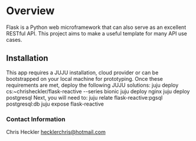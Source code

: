# Overview
Flask is a Python web microframework that can also serve as an excellent RESTful API.  This project aims to make a useful template for many API use cases. 

## Installation
This app requires a JUJU installation, cloud provider or can be bootstrapped on your local machine for prototyping.  Once these requirements are met, deploy the following JUJU solutions:
	juju deploy cs:~chrisheckler/flask-reactive --series bionic
	juju deploy nginx
	juju deploy postgresql
Next, you will need to:
	juju relate flask-reactive:pgsql postgresql:db
	juju expose flask-reactive 

### Contact Information
Chris Heckler <hecklerchris@hotmail.com>

